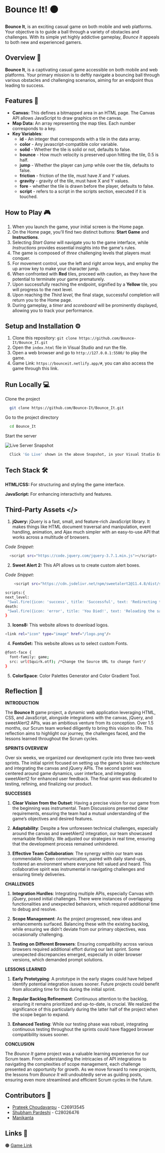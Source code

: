 # Bounce It! 🟠

**Bounce It**, is an exciting casual game on both mobile and web platforms. Your objective is to guide a ball through a variety of obstacles and challenges. With its simple yet highly addictive gameplay, _Bounce It_ appeals to both new and experienced gamers.

## Overview 📖

**Bounce It**, is a captivating casual game accessible on both mobile and web platforms. Your primary mission is to deftly navigate a bouncing ball through various obstacles and challenging scenarios, aiming for an endpoint thus leading to success.

## Features 🚀

- **Canvas:** This defines a bitmapped area in an HTML page. The Canvas API allows JavaScript to draw graphics on the canvas.
- **Map Data:** An array representing the map tiles. Each number corresponds to a key.
- **Key Variables**:
  - **id** - An integer that corresponds with a tile in the data array.
  - **color** - Any javascript-compatible color variable.
  - **solid** - Whether the tile is solid or not, defaults to false.
  - **bounce** - How much velocity is preserved upon hitting the tile, 0.5 is half.
  - **jump** - Whether the player can jump while over the tile, defaults to false.
  - **friction** - friction of the tile, must have _X_ and _Y_ values.
  - **gravity** - gravity of the tile, must have X and Y values.
  - **fore** - whether the tile is drawn before the player, defaults to false.
  - **script** - refers to a script in the scripts section, executed if it is touched.

## How to Play 🎮

1. When you launch the game, your initial screen is the Home page.
2. On the Home page, you'll find two distinct buttons: **Start Game** and **Instructions**.
3. Selecting _Start Game_ will navigate you to the game interface, while _Instructions_ provides essential insights into the game's rules.
4. The game is composed of _three_ challenging levels that players must conquer.
5. For movement control, use the left and right arrow keys, and employ the up arrow key to make your character jump.
6. When confronted with **Red** tiles, proceed with caution, as they have the potential to terminate your game prematurely.
7. Upon successfully reaching the endpoint, signified by a **Yellow** tile, you will progress to the next level.
8. Upon reaching the _Third level_, the final stage, successful completion will return you to the Home page.
9. During gameplay, a _timer_ and _scoreboard_ will be prominently displayed, allowing you to track your performance.

## Setup and Installation ⚙️

1. Clone this repository: `git clone https://github.com/Bounce-It/Bounce_It.git`
2. Open the `index.html` file in Visual Studio and run the file.
3. Open a web browser and go to `http://127.0.0.1:5500/` to play the game.
4. Game Link: `https://bounceit.netlify.app/#`, you can also access the game through this link.

## Run Locally 💻

Clone the project

```bash
  git clone https://github.com/Bounce-It/Bounce_It.git
```

Go to the project directory

```bash
  cd Bounce_It
```

Start the server

![Live Server Snapshot](golive.png)

```bash
  Click 'Go Live' shown in the above Snapshot, in your Visual Studio Editor.
```

## Tech Stack 🛠

**HTML/CSS:** For structuring and styling the game interface.

**JavaScript:** For enhancing interactivity and features.

## Third-Party Assets </>

1. **jQuery:** jQuery is a fast, small, and feature-rich JavaScript library. It makes things like HTML document traversal and manipulation, event handling, animation, and Ajax much simpler with an easy-to-use API that works across a multitude of browsers.

_Code Snippet_:

```bash
  <script src="https://code.jquery.com/jquery-3.7.1.min.js"></script>
```

2. **Sweet Alert 2:** This API allows us to create custom alert boxes.

_Code Snippet_:

```bash
    <script src="https://cdn.jsdelivr.net/npm/sweetalert2@11.4.8/dist/sweetalert2.all.min.js"></script>
```

```bash
scripts:{
next_level:
 "Swal.fire({icon: 'success', title: 'Successful', text: 'Redirecting to Level 2!', confirmButtonText: 'Next Level'}).then((result) => {if(result.isConfirmed){window.location.href = '/Level2.html'}})",
death:
 "Swal.fire({icon: 'error', title: 'You Died!', text: 'Reloading the same Level!', showConfirmButton: false, timer: 2000}); this.load_map(map);"
}
```

3. **Icons8:** This website allows to download logos.

```bash
<link rel="icon" type="image" href="/logo.png"/>
```

4. **FontsGet:** This website allows us to select custom Fonts.

```bash
@font-face {
  font-family: game;
  src: url(Squirk.otf); /*Change the Source URL to change font*/
}
```

5. **ColorSpace**: Color Palettes Generator and Color Gradient Tool.

## Reflection 🎯

**INTRODUCTION**

The **Bounce It** game project, a dynamic web application leveraging HTML, CSS, and JavaScript, alongside integrations with the canvas, jQuery, and sweetAlert2 APIs, was an ambitious venture from its conception. Over 1.5 months, our Scrum team worked diligently to bring this vision to life. This reflection aims to highlight our journey, the challenges faced, and the lessons learned throughout the Scrum cycles.

**SPRINTS OVERVIEW**

Over six weeks, we organized our development cycle into three two-week sprints. The initial sprint focused on setting up the game’s basic architecture and integrating the canvas and jQuery APIs. The second sprint was centered around game dynamics, user interface, and integrating sweetAlert2 for enhanced user feedback. The final sprint was dedicated to testing, refining, and finalizing our product.

**SUCCESSES**

1. **Clear Vision from the Outset**: Having a precise vision for our game from the beginning was instrumental. Team Discussions presented clear requirements, ensuring the team had a mutual understanding of the game’s objectives and desired features.

2. **Adaptability**: Despite a few unforeseen technical challenges, especially around the canvas and sweetAlert2 integration, our team showcased remarkable flexibility. We adjusted our strategies in real time, ensuring that the development process remained unhindered.

3. **Effective Team Collaboration**: The synergy within our team was commendable. Open communication, paired with daily stand-ups, fostered an environment where everyone felt valued and heard. This collaborative spirit was instrumental in navigating challenges and ensuring timely deliveries.

**CHALLENGES**

1. **Integration Hurdles**: Integrating multiple APIs, especially Canvas with jQuery, posed initial challenges. There were instances of overlapping functionalities and unexpected behaviors, which required additional time to debug and resolve.

2. **Scope Management**: As the project progressed, new ideas and enhancements surfaced. Balancing these with the existing backlog, while ensuring we didn't deviate from our primary objectives, was occasionally challenging.

3. **Testing on Different Browsers**: Ensuring compatibility across various browsers required additional effort during our last sprint. Some unexpected discrepancies emerged, especially in older browser versions, which demanded prompt solutions.

**LESSONS LEARNED**

1. **Early Prototyping**: A prototype in the early stages could have helped identify potential integration issues sooner. Future projects could benefit from allocating time for this during the initial sprint.

2. **Regular Backlog Refinement**: Continuous attention to the backlog, ensuring it remains prioritized and up-to-date, is crucial. We realized the significance of this particularly during the latter half of the project when the scope began to expand.

3. **Enhanced Testing**: While our testing phase was robust, integrating continuous testing throughout the sprints could have flagged browser compatibility issues sooner.

**CONCLUSION**

The *Bounce It* game project was a valuable learning experience for our Scrum team. From understanding the intricacies of API integrations to navigating the complexities of scope management, each challenge presented an opportunity for growth. As we move forward to new projects, the lessons from *Bounce It* will undoubtedly serve as guiding posts, ensuring even more streamlined and efficient Scrum cycles in the future.

## Contributors 🤝

- [Prateek Choudavarpu](https://github.com/prateek10201) - C26913545
- [Shubham Pardeshi](https://github.com/Shubham-2110) - C28026476
- [Manikanta](https://github.com/manikanta799)

## Links 🔗

🟠 [Game Link](https://bounceit.netlify.app/)

